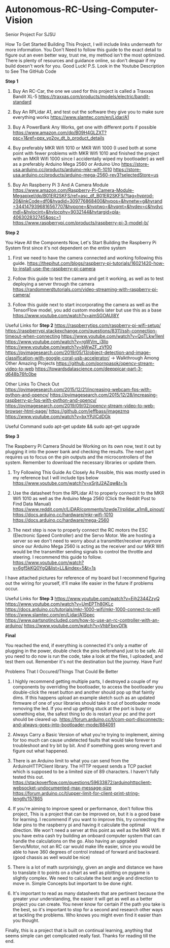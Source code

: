 # Autonomous-RC-Using-Computer-Vision
Senior Project For SJSU

How To Get Started Building This Project, I will include links underneath for more information. You Don't Need to follow this guide to the exact detail to figure out an even better way, trust me, my method isn't the most optimized. There is plenty of resources and guidance online, so don't despair if my build doesn't work for you. Good Luck! P.S. Look in the Youtube Description to See The GitHub Code

**Step 1**

1. Buy An RC-Car, the one we used for this project is called a Traxxas Bandit XL-5
https://traxxas.com/products/models/electric/bandit-standard

2. Buy An RPLidar A1, and test out the software they give you to make sure everything works
https://www.slamtec.com/en/Lidar/A1

3. Buy A PowerBank Any Works, get one with different ports if possible
https://www.amazon.com/dp/B09H4GLZXT?psc=1&ref=ppx_yo2ov_dt_b_product_details

4. Buy preferably MKR Wifi 1010 or MKR Wifi 1000 (I used both at some point with fewer problems with MKR Wifi 1010 and finished the project with an MKR Wifi 1000 since I accidentally wiped my bootloader) as well as a preferably Arduino Mega 2560 or Arduino Uno
https://store-usa.arduino.cc/products/arduino-mkr-wifi-1010
https://store-usa.arduino.cc/products/arduino-mega-2560-rev3?selectedStore=us

5. Buy An Raspberry Pi 3 And A Camera Module
https://www.amazon.com/Raspberry-Pi-Camera-Module-Megapixel/dp/B01ER2SKFS/ref=asc_df_B01ER2SKFS/?tag=hyprod-20&linkCode=df0&hvadid=309776868400&hvpos=&hvnetw=g&hvrand=3441479396816567707&hvpone=&hvptwo=&hvqmt=&hvdev=c&hvdvcmdl=&hvlocint=&hvlocphy=9032144&hvtargid=pla-406302832745&psc=1
https://www.raspberrypi.com/products/raspberry-pi-3-model-b/

**Step 2**

You Have All the Components Now, Let's Start Building the Raspberry Pi System first since it's not dependent on the entire system

1. First we need to have the camera connected and working following this guide.
https://thepihut.com/blogs/raspberry-pi-tutorials/16021420-how-to-install-use-the-raspberry-pi-camera

2. Follow this guide to test the camera and get it working, as well as to test deploying a server through the camera
https://randomnerdtutorials.com/video-streaming-with-raspberry-pi-camera/

3. Follow this guide next to start incorporating the camera as well as the TensorFlow model, you add custom models later but use this as a base
https://www.youtube.com/watch?v=aimSGOAUI8Y

Useful Links for **Step 2**
https://raspberrytips.com/raspberry-pi-wifi-setup/
https://raspberrypi.stackexchange.com/questions/8311/ssh-connection-timeout-when-connecting
https://www.youtube.com/watch?v=QqTLkw1IenI
https://www.youtube.com/watch?v=rgWVm_j3llo
https://www.youtube.com/watch?v=bWwZF_zVf00
https://pyimagesearch.com/2019/05/13/object-detection-and-image-classification-with-google-coral-usb-accelerator/   -> Walkthrough Among Other Amazing Projects
https://github.com/pornpasok/opencv-stream-video-to-web
https://towardsdatascience.com/deeppicar-part-3-d648b76fc0be

Other Links To Check Out
https://pyimagesearch.com/2015/12/21/increasing-webcam-fps-with-python-and-opencv/
https://pyimagesearch.com/2015/12/28/increasing-raspberry-pi-fps-with-python-and-opencv/
https://pyimagesearch.com/2019/09/02/opencv-stream-video-to-web-browser-html-page/
https://github.com/jeffbass/imagezmq
https://www.youtube.com/watch?v=bxYPJlCdDGk

Useful Command
sudo apt-get update && sudo apt-get upgrade

**Step 3**

The Raspberry Pi Camera Should be Working on its own now, test it out by plugging it into the power bank and checking the results. The next part requires us to focus on the pin outputs and the microcontrollers of the system. Remember to download the necessary libraries or update them.

1. Try Following This Guide As Closely As Possible, this was mostly used in my reference but I will include tips below
https://www.youtube.com/watch?v=xSrjtJ2AZqw&t=1s

2. Use the datasheet from the RPLidar A1 to properly connect it to the MKR Wifi 1010 as well as the Arduino Mega 2560 (Click the Reddit Post to Find Data Manual)
https://www.reddit.com/r/LiDAR/comments/lzwde7/rplidar_a1m8_pinout/
https://docs.arduino.cc/hardware/mkr-wifi-1010
https://docs.arduino.cc/hardware/mega-2560

3. The next step is now to properly connect the RC motors the ESC (Electronic Speed Controller) and the Servo Motor. We are hosting a server so we don't need to worry about a transmitter/receiver anymore since our Arduino Mega 2560 is acting as the receiver and our MKR Wifi would be the transmitter sending signals to control the throttle and steering. I recommend this guide to follow.
https://www.youtube.com/watch?v=6gf5kKQ0YgQ&list=LL&index=5&t=1s

I have attached pictures for reference of my board but I recommend figuring out the wiring for yourself, it'll make life easier in the future if problems occur.

Useful Links for **Step 3**
https://www.youtube.com/watch?v=Ejh2344ZzyQ
https://www.youtube.com/watch?v=UmEPTh80KLc
https://docs.arduino.cc/tutorials/mkr-1000-wifi/mkr-1000-connect-to-wifi
https://www.slamtec.com/en/Lidar/A1Spec
https://www.partsnotincluded.com/how-to-use-an-rc-controller-with-an-arduino/
https://www.youtube.com/watch?v=VhbFbxyOI1k

**Final**

You reached the end, if everything is connected it's only a matter of plugging in the power, double check the pins beforehand just to be safe. All you need to do now is run the code, take a look at the files, I uploaded, and test them out. Remember it's not the destination but the journey. Have Fun!

Problems That I Occured/Things That Could Be Better

1. I highly recommend getting multiple parts, I destroyed a couple of my components by overriding the bootloader, to access the bootloader you double-click the reset button and another should pop up that faintly dims. If this happens upload an example sketch such as an updated firmware of one of your libraries should take it out of bootloader mode removing the led. If you end up getting stuck at the port is busy or something else, the safest thing to do is restart your pc and the port should be cleared up.
https://forum.arduino.cc/t/com-port-disconnects-and-always-goes-into-bootloader-mode/884091

2. Always Carry a Basic Version of what you're trying to implement, aiming for too much can cause undetected faults that would take forever to troubleshoot and try bit by bit. And if something goes wrong revert and figure out what happened.

3. There is an Arduino limit to what you can send from the ArduinoHTTPClient library. The HTTP request sends a TCP packet which is supposed to be a limited size of 89 characters. I haven't fully tested this out.
https://stackoverflow.com/questions/59633872/arduinohttpclient-websocket-undocumented-max-message-size
https://forum.arduino.cc/t/upper-limit-for-client-print-string-length/157865

4. If you're aiming to improve speed or performance, don't follow this project, This is a project that can be improved on, but it is a good base for learning. I recommend if you want to improve this, try connecting the lidar pins to the raspberry pi and having it calculate the optimal direction. We won't need a server at this point as well as the MKR Wifi. If you have extra cash try building an onboard computer system that can handle the calculations on the go. Also having an upgraded Servo/Motor, not an RC car would make life easier, since you would be able to have 360 degrees of control instead of forward and backward. (good chassis as well would be nice)

5. There is a lot of math surprisingly, given an angle and distance we have to translate it to points on a chart as well as plotting on pygame is slightly complex. We need to calculate the best angle and direction to move in. Simple Concepts but important to be done right.

6. It's important to read as many datasheets that are pertinent because the greater your understanding, the easier it will get as well as a better project you can create. You never know for certain if the path you take is the best, so it's important to stop for a second and research other ways at tackling the problems. Who knows you might even find it easier than you thought.

Finally, this is a project that is built on continual learning, anything that seems simple can get complicated really fast. Thanks for reading till the end.
